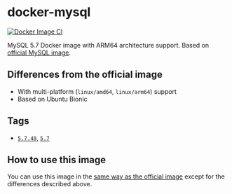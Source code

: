# docker-mysql

[![Docker Image CI](https://github.com/pepabo/docker-mysql/actions/workflows/ci.yml/badge.svg)](https://github.com/pepabo/docker-mysql/actions/workflows/ci.yml)

MySQL 5.7 Docker image with ARM64 architecture support. Based on [official MySQL image](https://github.com/docker-library/mysql).

## Differences from the official image

- With multi-platform (`linux/amd64`, `linux/arm64`) support
- Based on Ubuntu Bionic

## Tags

- [`5.7.40`](https://github.com/pepabo/docker-mysql/blob/main/5.7/Dockerfile), [`5.7`](https://github.com/pepabo/docker-mysql/blob/main/5.7/Dockerfile)

## How to use this image

You can use this image in the [same way as the official image](https://hub.docker.com/_/mysql) except for the differences described above.
